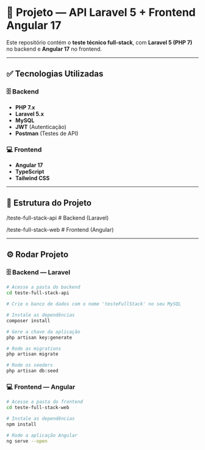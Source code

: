 # 🚀 Projeto — API Laravel 5 + Frontend Angular 17

Este repositório contém o **teste técnico full-stack**, com **Laravel 5 (PHP 7)** no backend e **Angular 17** no frontend.

---

## ✅ Tecnologias Utilizadas

### 🗄️ Backend
- **PHP 7.x**
- **Laravel 5.x**
- **MySQL**
- **JWT** (Autenticação)
- **Postman** (Testes de API)

### 💻 Frontend
- **Angular 17**
- **TypeScript**
- **Tailwind CSS**

---

## 📂 Estrutura do Projeto
/teste-full-stack-api   # Backend (Laravel)

/teste-full-stack-web   # Frontend (Angular)


---

## ⚙️ Rodar Projeto

### 🗄️ Backend — Laravel

```bash
# Acesse a pasta do backend
cd teste-full-stack-api

# Crie o banco de dados com o nome 'testeFullStack' no seu MySQL

# Instale as dependências
composer install

# Gere a chave da aplicação
php artisan key:generate

# Rode as migrations
php artisan migrate

# Rode os seeders
php artisan db:seed
```

### 💻 Frontend — Angular

```bash
# Acesse a pasta do frontend
cd teste-full-stack-web

# Instale as dependências
npm install

# Rode a aplicação Angular
ng serve --open
```

